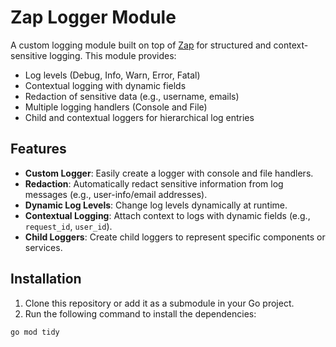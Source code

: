 # Zap Logger Module

A custom logging module built on top of [Zap](https://github.com/uber-go/zap) for structured and context-sensitive logging. This module provides:

- Log levels (Debug, Info, Warn, Error, Fatal)
- Contextual logging with dynamic fields
- Redaction of sensitive data (e.g., username, emails)
- Multiple logging handlers (Console and File)
- Child and contextual loggers for hierarchical log entries

## Features

- **Custom Logger**: Easily create a logger with console and file handlers.
- **Redaction**: Automatically redact sensitive information from log messages (e.g., user-info/email addresses).
- **Dynamic Log Levels**: Change log levels dynamically at runtime.
- **Contextual Logging**: Attach context to logs with dynamic fields (e.g., `request_id`, `user_id`).
- **Child Loggers**: Create child loggers to represent specific components or services.

## Installation

1. Clone this repository or add it as a submodule in your Go project.
2. Run the following command to install the dependencies:

```bash
go mod tidy